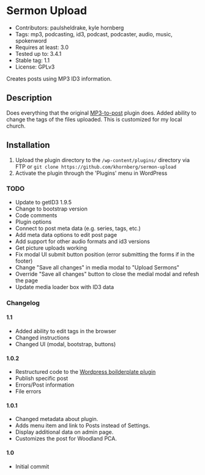 # Sermon Upload
- Contributors: paulsheldrake, kyle hornberg
- Tags: mp3, podcasting, id3, podcast, podcaster, audio, music, spokenword
- Requires at least: 3.0
- Tested up to: 3.4.1
- Stable tag: 1.1
- License: GPLv3

Creates posts using MP3 ID3 information.

## Description

Does everything that the original [MP3-to-post](http://www.fractured-state.com/2011/09/mp3-to-post-plugin/) plugin does. 
Added ability to change the tags of the files uploaded.
This is customized for my local church.


## Installation

1. Upload the plugin directory to the `/wp-content/plugins/` directory via FTP or `git clone https://github.com/khornberg/sermon-upload`
2. Activate the plugin through the 'Plugins' menu in WordPress


### TODO
- Update to getID3 1.9.5
- Change to bootstrap version
- Code comments
- Plugin options
- Connect to post meta data (e.g. series, tags, etc.)
- Add meta data options to edit post page
- Add support for other audio formats and id3 versions
- Get picture uploads working
- Fix modal UI submit button position (error submitting the forms if in the footer)
- Change "Save all changes" in media modal to "Upload Sermons"
- Override "Save all changes" button to close the medial modal and refesh the page
- Update media loader box with ID3 data

### Changelog 

#### 1.1
* Added ability to edit tags in the browser
* Changed instructions
* Changed UI (modal, bootstrap, buttons)

#### 1.0.2
* Restructured code to the [Wordpress boilderplate plugin](https://github.com/tommcfarlin/WordPress-Plugin-Boilerplate)
* Publish specific post
* Errors/Post information
* File errors

#### 1.0.1
* Changed metadata about plugin.
* Adds menu item and link to Posts instead of Settings.
* Display additional data on admin page.
* Customizes the post for Woodland PCA.

#### 1.0
* Initial commit
